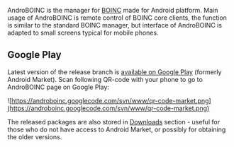 AndroBOINC is the manager for [BOINC](http://boinc.berkeley.edu/) made for Android platform. Main usage of AndroBOINC is remote control of BOINC core clients, the function is similar to the standard BOINC manager, but interface of AndroBOINC is adapted to small screens typical for mobile phones.

## Google Play ##
Latest version of the release branch is [available on Google Play](https://play.google.com/store/apps/details?id=sk.boinc.androboinc) (formerly Android Market). Scan following QR-code with your phone to go to AndroBOINC page on Google Play:

![https://androboinc.googlecode.com/svn/www/qr-code-market.png](https://androboinc.googlecode.com/svn/www/qr-code-market.png)

The released packages are also stored in [Downloads](https://code.google.com/p/androboinc/downloads/list) section - useful for those who do not have access to Android Market, or possibly for obtaining the older versions.
